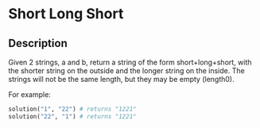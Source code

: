 # Short Long Short

## Description

Given 2 strings, a and b, return a string of the form short+long+short, with the shorter string on the outside and the longer string on the inside. The strings will not be the same length, but they may be empty (length0).

For example:

```python
solution("1", "22") # returns "1221"
solution("22", "1") # returns "1221"
```